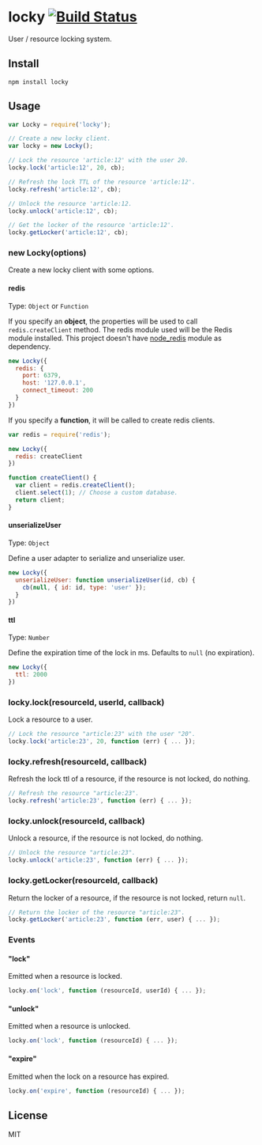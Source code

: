 # locky [![Build Status](https://travis-ci.org/neoziro/locky.png)](https://travis-ci.org/neoziro/locky)

User / resource locking system.

## Install

```
npm install locky
```

## Usage

```js
var Locky = require('locky');

// Create a new locky client.
var locky = new Locky();

// Lock the resource 'article:12' with the user 20.
locky.lock('article:12', 20, cb);

// Refresh the lock TTL of the resource 'article:12'.
locky.refresh('article:12', cb);

// Unlock the resource 'article:12.
locky.unlock('article:12', cb);

// Get the locker of the resource 'article:12'.
locky.getLocker('article:12', cb);
```

### new Locky(options)

Create a new locky client with some options.

#### redis

Type: `Object` or `Function`

If you specify an **object**, the properties will be used to call `redis.createClient` method. The redis module used
will be the Redis module installed. This project doesn't have [node_redis](https://github.com/mranney/node_redis/) module as dependency.

```js
new Locky({
  redis: {
    port: 6379,
    host: '127.0.0.1',
    connect_timeout: 200
  }
})
```

If you specify a **function**, it will be called to create redis clients.

```js
var redis = require('redis');

new Locky({
  redis: createClient
})

function createClient() {
  var client = redis.createClient();
  client.select(1); // Choose a custom database.
  return client;
}
```

#### unserializeUser

Type: `Object`

Define a user adapter to serialize and unserialize user.

```js
new Locky({
  unserializeUser: function unserializeUser(id, cb) {
    cb(null, { id: id, type: 'user' });
  }
})
```

#### ttl

Type: `Number`

Define the expiration time of the lock in ms. Defaults to `null` (no expiration).

```js
new Locky({
  ttl: 2000
})
```

### locky.lock(resourceId, userId, callback)

Lock a resource to a user.

```js
// Lock the resource "article:23" with the user "20".
locky.lock('article:23', 20, function (err) { ... });
```

### locky.refresh(resourceId, callback)

Refresh the lock ttl of a resource, if the resource is not locked, do nothing.

```js
// Refresh the resource "article:23".
locky.refresh('article:23', function (err) { ... });
```

### locky.unlock(resourceId, callback)

Unlock a resource, if the resource is not locked, do nothing.

```js
// Unlock the resource "article:23".
locky.unlock('article:23', function (err) { ... });
```

### locky.getLocker(resourceId, callback)

Return the locker of a resource, if the resource is not locked, return `null`.

```js
// Return the locker of the resource "article:23".
locky.getLocker('article:23', function (err, user) { ... });
```

### Events

#### "lock"

Emitted when a resource is locked.

```js
locky.on('lock', function (resourceId, userId) { ... });
```

#### "unlock"

Emitted when a resource is unlocked.

```js
locky.on('lock', function (resourceId) { ... });
```

#### "expire"

Emitted when the lock on a resource has expired.

```js
locky.on('expire', function (resourceId) { ... });
```

## License

MIT